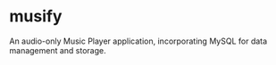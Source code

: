 # musify
An audio-only Music Player application, incorporating MySQL for data management and storage.
